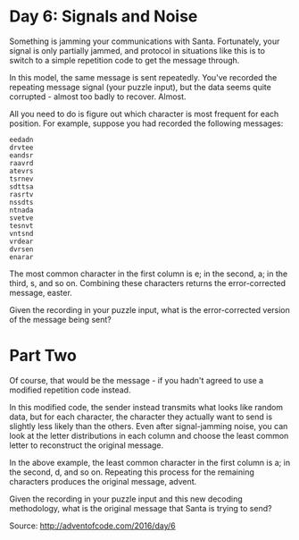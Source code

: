 Day 6: Signals and Noise
========================

Something is jamming your communications with Santa. Fortunately, your signal is
only partially jammed, and protocol in situations like this is to switch to a
simple repetition code to get the message through.

In this model, the same message is sent repeatedly.  You've recorded the
repeating message signal (your puzzle input), but the data seems quite corrupted
\- almost too badly to recover. Almost.

All you need to do is figure out which character is most frequent for each
position. For example, suppose you had recorded the following messages:

    eedadn
    drvtee
    eandsr
    raavrd
    atevrs
    tsrnev
    sdttsa
    rasrtv
    nssdts
    ntnada
    svetve
    tesnvt
    vntsnd
    vrdear
    dvrsen
    enarar

The most common character in the first column is e; in the second, a; in the
third, s, and so on. Combining these characters returns the error-corrected
message, easter.

Given the recording in your puzzle input, what is the error-corrected version of
the message being sent?

Part Two
========

Of course, that would be the message - if you hadn't agreed to use a modified
repetition code instead.

In this modified code, the sender instead transmits what looks like random data,
but for each character, the character they actually want to send is slightly
less likely than the others. Even after signal-jamming noise, you can look at
the letter distributions in each column and choose the least common letter to
reconstruct the original message.

In the above example, the least common character in the first column is a; in
the second, d, and so on. Repeating this process for the remaining characters
produces the original message, advent.

Given the recording in your puzzle input and this new decoding methodology, what
is the original message that Santa is trying to send?

Source: http://adventofcode.com/2016/day/6